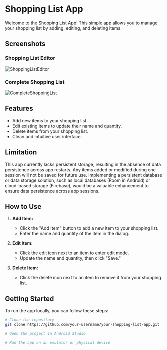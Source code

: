 # Shopping List App

Welcome to the Shopping List App! This simple app allows you to manage your shopping list by adding, editing, and deleting items.

## Screenshots

### Shopping List Editor
![ShoppingListEditor](https://github.com/pavan-kumar-arepu/ShoppingListApp/assets/13812858/8b861936-6d06-417b-b28b-8fe7e2b05d4f)
### Complete Shopping List
![CompleteShoppingList](https://github.com/pavan-kumar-arepu/ShoppingListApp/assets/13812858/33ee5515-8f7f-4b5e-849e-4906df1d9c47)

## Features

- Add new items to your shopping list.
- Edit existing items to update their name and quantity.
- Delete items from your shopping list.
- Clean and intuitive user interface.


## Limitation
This app currently lacks persistent storage, resulting in the absence of data persistence across app restarts.
Any items added or modified during one session will not be saved for future use. Implementing a persistent database or data storage solution, such as local databases (Room in Android) or cloud-based storage (Firebase), would be a valuable enhancement to ensure data persistence across app sessions.


## How to Use

1. **Add Item:**
   - Click the "Add Item" button to add a new item to your shopping list.
   - Enter the name and quantity of the item in the dialog.

2. **Edit Item:**
   - Click the edit icon next to an item to enter edit mode.
   - Update the name and quantity, then click "Save."

3. **Delete Item:**
   - Click the delete icon next to an item to remove it from your shopping list.

## Getting Started

To run the app locally, you can follow these steps:

```bash
# Clone the repository
git clone https://github.com/your-username/your-shopping-list-app.git

# Open the project in Android Studio

# Run the app on an emulator or physical device
